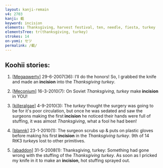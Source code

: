 ```yaml
---
layout: kanji-remain
v4: 2703
kanji: 截
keyword: incision
elements: Thanksgiving, harvest festival, ten, needle, fiesta, turkey
elementsTree: tr(thanksgiving, turkey)
strokes: 14
on-yomi: セツ
permalink: /截/
---
```


## Koohii stories: 

1) [<a href="http://kanji.koohii.com/profile/Megaqwerty">Megaqwerty</a>] 29-6-2007(36): I’ll do the honors! So, I grabbed the knife and made an<strong> incision</strong> into the <em>Thanksgiving turkey</em>.

2) [<a href="http://kanji.koohii.com/profile/Meconium">Meconium</a>] 16-3-2010(7): On Soviet <em>Thanksgiving</em>, <em>turkey</em> make<strong> incision</strong> in YOU!

3) [<a href="http://kanji.koohii.com/profile/killeralgae">killeralgae</a>] 4-9-2010(3): The <em>turkey</em> thought the surgery was going to be for it&#039;s poor circulation, but once he was sedated and saw the surgeons making the first<strong> incision</strong> he noticed their hands were full of stuffing, it was almost <em>Thanksgiving</em>, what a fool he had been!

4) [<a href="http://kanji.koohii.com/profile/blannk">blannk</a>] 23-1-2010(1): The surgeon scrubs up &amp; puts on plastic gloves before making his first<strong> incision</strong> in the <em>Thanksgiving turkey</em>. 9th of 14 RtK3 <em>turkey</em>s lost to other primitives.

5) [<a href="http://kanji.koohii.com/profile/abaddon">abaddon</a>] 31-5-2008(1): Thanksgiving, turkey: Something had gone wrong with the stuffing of the <em>Thanksgiving turkey</em>. As soon as I pricked my knife in it to make an<strong> incision</strong>, hot stuffing sprayed out.

